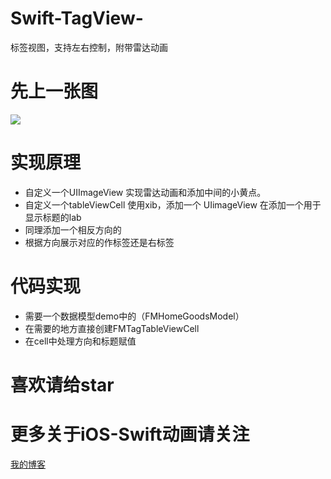 # Swift-TagView-

标签视图，支持左右控制，附带雷达动画

# 先上一张图

![](http://oahmyhzk1.bkt.clouddn.com/image/gif/TagView.gif)

# 实现原理

* 自定义一个UIImageView 实现雷达动画和添加中间的小黄点。
* 自定义一个tableViewCell 使用xib，添加一个 UIimageView 在添加一个用于显示标题的lab
* 同理添加一个相反方向的
* 根据方向展示对应的作标签还是右标签

# 代码实现

* 需要一个数据模型demo中的（FMHomeGoodsModel）
* 在需要的地方直接创建FMTagTableViewCell
* 在cell中处理方向和标题赋值


# 喜欢请给star

# 更多关于iOS-Swift动画请关注

[我的博客](xinxibin.com)
